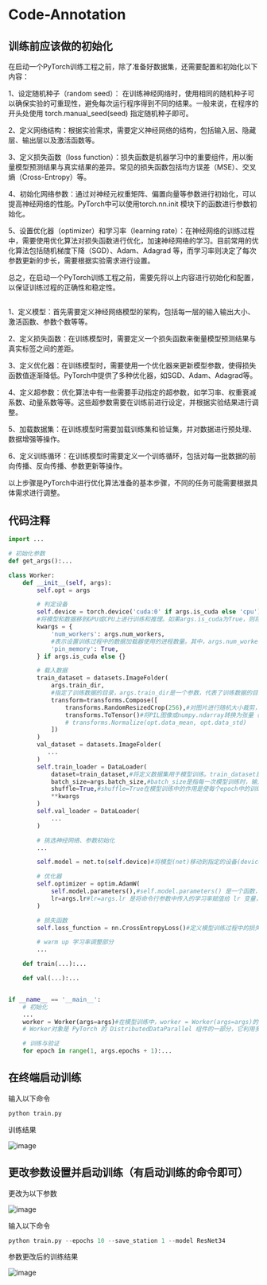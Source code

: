 # Code-Annotation

## 训练前应该做的初始化
在启动一个PyTorch训练工程之前，除了准备好数据集，还需要配置和初始化以下内容：

 1、设定随机种子（random seed）： 在训练神经网络时，使用相同的随机种子可以确保实验的可重现性，避免每次运行程序得到不同的结果。一般来说，在程序的开头处使用 torch.manual_seed(seed) 指定随机种子即可。

 2、定义网络结构：根据实验需求，需要定义神经网络的结构，包括输入层、隐藏层、输出层以及激活函数等。

 3、定义损失函数（loss function）：损失函数是机器学习中的重要组件，用以衡量模型预测结果与真实结果的差异。常见的损失函数包括均方误差（MSE）、交叉熵（Cross-Entropy）等。

 4、初始化网络参数：通过对神经元权重矩阵、偏置向量等参数进行初始化，可以提高神经网络的性能。PyTorch中可以使用torch.nn.init 模块下的函数进行参数初始化。

 5、设置优化器（optimizer）和学习率（learning rate）：在神经网络的训练过程中，需要使用优化算法对损失函数进行优化，加速神经网络的学习。目前常用的优化算法包括随机梯度下降（SGD）、Adam、Adagrad 等，而学习率则决定了每次参数更新的步长，需要根据实验需求进行设置。

总之，在启动一个PyTorch训练工程之前，需要先将以上内容进行初始化和配置，以保证训练过程的正确性和稳定性。

## 

 1、定义模型：首先需要定义神经网络模型的架构，包括每一层的输入输出大小、激活函数、参数个数等等。

 2、定义损失函数：在训练模型时，需要定义一个损失函数来衡量模型预测结果与真实标签之间的差距。

 3、定义优化器：在训练模型时，需要使用一个优化器来更新模型参数，使得损失函数值逐渐降低。PyTorch中提供了多种优化器，如SGD、Adam、Adagrad等。

 4、定义超参数：优化算法中有一些需要手动指定的超参数，如学习率、权重衰减系数、动量系数等等。这些超参数需要在训练前进行设定，并根据实验结果进行调整。

 5、加载数据集：在训练模型时需要加载训练集和验证集，并对数据进行预处理、数据增强等操作。

 6、定义训练循环：在训练模型时需要定义一个训练循环，包括对每一批数据的前向传播、反向传播、参数更新等操作。

以上步骤是PyTorch中进行优化算法准备的基本步骤，不同的任务可能需要根据具体需求进行调整。




## 代码注释
```python
import ...

# 初始化参数
def get_args():...

class Worker:
    def __init__(self, args):
        self.opt = args

        # 判定设备
        self.device = torch.device('cuda:0' if args.is_cuda else 'cpu')
        #将模型和数据移到GPU或CPU上进行训练和推理。如果args.is_cuda为True，则将设备设置为cuda:0，否则设置为cpu。
        kwargs = {
            'num_workers': args.num_workers,
            #表示设置训练过程中的数据加载器使用的进程数量。其中，args.num_workers 是从命令行参数中获取的。它的值决定了数据加载器在读取数据时使用的并行进程数量。这个参数可以有效地加速数据加载，并提高模型训练的效率。但是，进程数量过高可能会导致系统资源占用过多，而影响其他进程的运行。
            'pin_memory': True,
        } if args.is_cuda else {}

        # 载入数据
        train_dataset = datasets.ImageFolder(
            args.train_dir,
            #指定了训练数据的目录，args.train_dir是一个参数，代表了训练数据的目录路径，该路径会被传递给训练代码中的相关函数，使得数据可以被正确地读取和使用
            transform=transforms.Compose([
                transforms.RandomResizedCrop(256),#对图片进行随机大小裁剪，并将其调整为256x256的大小。
                transforms.ToTensor()#将PIL图像或numpy.ndarray转换为张量（Tensor）类型。transforms.ToTensor()将图像像素的值从0-255转换为0-1的范围内的浮点数，并将其存储为张量。
                # transforms.Normalize(opt.data_mean, opt.data_std)
            ])
        )
        val_dataset = datasets.ImageFolder(
           ...
        )
        self.train_loader = DataLoader(
            dataset=train_dataset,#将定义数据集用于模型训练。train_dataset是一个变量，它包含了我们的训练数据。在这里，我们使用dataset=train_dataset来指定我们要使用的数据集。这个操作将数据集传递给模型训练器，这样它就可以使用数据来训练我们的模型。
            batch_size=args.batch_size,#batch_size是指每一次模型训练时，输入的数据分成的小块的大小。这个值决定了一次训练中跑多少个样本。
            shuffle=True,#shuffle=True在模型训练中的作用是使每个epoch中的训练数据顺序随机化，从而增加训练的随机性和稳定性。这样可以防止模型在顺序训练过程中出现输入相关的过拟合现象。
            **kwargs
        )
        self.val_loader = DataLoader(
            ...
        )

        # 挑选神经网络、参数初始化
        ...

        self.model = net.to(self.device)#将模型(net)移动到指定的设备(device)上进行训练

        # 优化器
        self.optimizer = optim.AdamW(
            self.model.parameters(),#self.model.parameters() 是一个函数，它返回可训练参数的生成器。在模型训练中，它通常用于传递给优化器(optimizer)的参数，以便调整模型参数以最小化损失函数(loss function)。
            lr=args.lr#lr=args.lr 是将命令行参数中传入的学习率赋值给 lr 变量，其中 args.lr 是命令行参数中指定的学习率。这个代码会在模型训练时使用指定的学习率，以控制模型参数的调整速度。
        )

        # 损失函数
        self.loss_function = nn.CrossEntropyLoss()#定义模型训练过程中的损失函数，即交叉熵损失函数。它的作用是计算模型预测结果与目标值之间的差异，并根据这个差异来反向传播更新模型参数。交叉熵损失函数适用于多分类任务，因为它能够将模型预测的概率分布与真实概率分布之间的差异最小化。

        # warm up 学习率调整部分
        ...

    def train(...):...

    def val(...):...


if __name__ == '__main__':
    # 初始化
    ...
    worker = Worker(args=args)#在模型训练中，worker = Worker(args=args)的作用是创建一个Worker对象，以便在本地或远程计算机上进行多进程训练。
    # Worker对象是 PyTorch 的 DistributedDataParallel 组件的一部分，它利用多进程并行计算来加速模型训练过程，并帮助在多个GPU、多个计算机上训练模型。

    # 训练与验证
    for epoch in range(1, args.epochs + 1):...

```
## 在终端启动训练
输入以下命令
```python
python train.py 
```
训练结果

![image](https://user-images.githubusercontent.com/128216499/233022052-cf8513d9-8dee-404e-9d1a-4715d982a9c3.png)


## 更改参数设置并启动训练（有启动训练的命令即可）
更改为以下参数

![image](https://user-images.githubusercontent.com/128216499/233016745-2f3f9ccd-efb1-4961-8129-41a55b9d2bbf.png)

输入以下命令
```python
python train.py --epochs 10 --save_station 1 --model ResNet34
```
参数更改后的训练结果

![image](https://user-images.githubusercontent.com/128216499/233022951-2c348367-d878-4f29-9ae3-cf4de779ce82.png)

